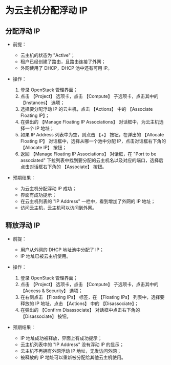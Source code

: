 # 为云主机分配浮动 IP

## 分配浮动 IP

* 前提：

  * 云主机的状态为 "Active"；
  * 租户已经创建了路由，且路由连接了外网；
  * 外网使用了 DHCP，DHCP 池中还有可用 IP。

* 操作：

  1. 登录 OpenStack 管理界面；
  1. 点击 【Project】 选项卡，点击 【Compute】 子选项卡，点击其中的 【Instances】 选项；
  1. 选择要分配浮动 IP 的云主机，点击 【Actions】 中的 【Associate Floating IP】；
  1. 在弹出的 【Manage Floating IP Associations】 对话框中，为云主机选择一个 IP 地址；
  1. 如果 IP Address 列表中为空，则点击 【+】 按钮，在弹出的 【Allocate Floating IP】 对话框中，选择从哪一个池中分配 IP，点击对话框右下角的 【Allocate IP】 按钮；
  1. 返回 【Manage Floating IP Associations】 对话框，在 "Port to be associated" 下拉列表中找到要分配的云主机名以及对应的端口，选择后点击对话框右下角的 【Associate】 按钮。

* 预期结果：

  * 为云主机分配浮动 IP 成功；
  * 界面有成功提示；
  * 在云主机列表的 "IP Address" 一栏中，看到增加了外网的 IP 地址；
  * 访问云主机，云主机可以访问到外网。

## 释放浮动 IP

* 前提：

  * 用户从外网的 DHCP 地址池中分配了 IP；
  * IP 地址已被云主机使用。

* 操作：

  1. 登录 OpenStack 管理界面；
  1. 点击 【Project】 选项卡，点击 【Compute】 子选项卡，点击其中的 【Access & Security】 选项；
  1. 在右侧点击 【Floating IPs】 标签，在 【Floating IPs】 列表中，选择要释放的 IP 地址，点击 【Actions】 中的 【Disassociate】；
  1. 在弹出的 【Confirm Disassociate】 对话框中点击右下角的 【Disassociate】 按钮。

* 预期结果：

  * IP 地址成功被释放，界面上有成功提示；
  * 云主机列表中的 "IP Address" 没有浮动 IP 的显示；
  * 云主机不再拥有外网浮动 IP 地址，无发访问外网；
  * 被释放的 IP 地址可以重新被分配给其他云主机使用。
